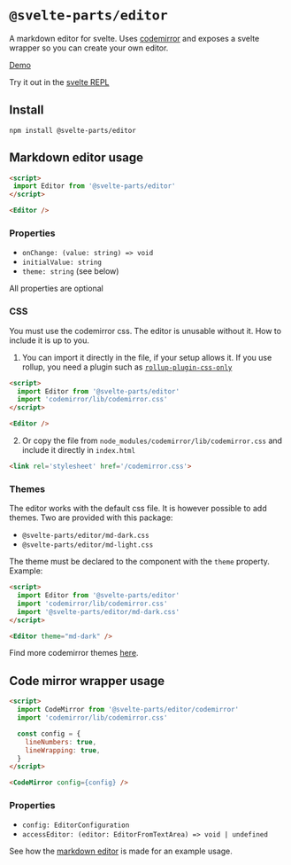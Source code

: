 # `@svelte-parts/editor`

A markdown editor for svelte. Uses [codemirror](https://codemirror.net) and exposes a svelte wrapper so you can create your own editor.

[Demo](https://svelte-parts.surge.sh/editor)

Try it out in the [svelte REPL](https://svelte.dev/repl/dde94690de234afbbd8d657fdcb93dc8?version=3.46.6)

## Install

```
npm install @svelte-parts/editor
```

## Markdown editor usage

```html
<script>
 import Editor from '@svelte-parts/editor'
</script>

<Editor />
```

### Properties

* `onChange: (value: string) => void`
* `initialValue: string`
* `theme: string` (see below)

All properties are optional

### CSS

You must use the codemirror css. The editor is unusable without it. How to include it is up to you.

1. You can import it directly in the file, if your setup allows it. If you use rollup, you need a plugin such as [`rollup-plugin-css-only`](https://github.com/thgh/rollup-plugin-css-only)

```html
<script>
  import Editor from '@svelte-parts/editor'
  import 'codemirror/lib/codemirror.css'
</script>

<Editor />
```

2. Or copy the file from `node_modules/codemirror/lib/codemirror.css` and include it directly in `index.html`

```html
<link rel='stylesheet' href='/codemirror.css'>
```

### Themes

The editor works with the default css file. It is however possible to add themes. Two are provided with this package:

* `@svelte-parts/editor/md-dark.css`
* `@svelte-parts/editor/md-light.css`

The theme must be declared to the component with the `theme` property. Example:

```html
<script>
  import Editor from '@svelte-parts/editor'
  import 'codemirror/lib/codemirror.css'
  import '@svelte-parts/editor/md-dark.css'
</script>

<Editor theme="md-dark" />
```

Find more codemirror themes [here](https://codemirror.net/demo/theme.html).

## Code mirror wrapper usage

```html
<script>
  import CodeMirror from '@svelte-parts/editor/codemirror'
  import 'codemirror/lib/codemirror.css'

  const config = {
    lineNumbers: true,
    lineWrapping: true,
  }
</script>

<CodeMirror config={config} />
```

### Properties

* `config: EditorConfiguration`
* `accessEditor: (editor: EditorFromTextArea) => void | undefined`

See how the [markdown editor](https://github.com/idris-maps/svelte-parts/blob/master/packages/editor/Editor.svelte) is made for an example usage.
